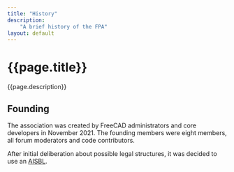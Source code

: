 ```yaml
---
title: "History"
description:
    "A brief history of the FPA"
layout: default
---
```


# {{page.title}}

{{page.description}}

## Founding

The association was created by FreeCAD administrators and core developers in November 2021.
The founding members were eight members, all forum moderators and code contributors.

After initial deliberation about possible legal structures, it was decided to use an [AISBL](../corporate/aisbl_guide.md).


